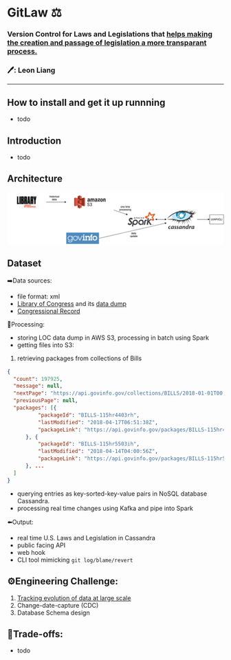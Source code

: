 # GitLaw ⚖️
### Version Control for Laws and Legislations that [helps making the creation and passage of legislation a more transparant process.](https://blog.abevoelker.com/gitlaw-github-for-laws-and-legal-documents-a-tourniquet-for-american-liberty/)
### :pen:: Leon Liang
----

## How to install and get it up runnning
 - todo
 
## Introduction
 - todo
 
## Architecture

 ![Data pipeline](https://github.com/leonliangsc/GitLaw/blob/master/images/Data%20Pipeline%20(1).png)

## Dataset

➡️Data sources: 
 - file format: xml
 - [Library of Congress](https://www.congress.gov/advanced-search/legislation) and its [data dump](https://github.com/usgpo/bulk-data)
 - [Congressional Record](https://www.congress.gov/congressional-record)

🔄Processing: 
 - storing LOC data dump in AWS S3, processing in batch using Spark
  - getting files into S3:
  1. retrieving packages from collections of Bills
  ```json
  {
	"count": 197925,
	"message": null,
	"nextPage": "https://api.govinfo.gov/collections/BILLS/2018-01-01T00:00:00Z/?offset=100&pageSize=100",
	"previousPage": null,
	"packages": [{
			"packageId": "BILLS-115hr4403rh",
			"lastModified": "2018-04-17T06:51:38Z",
			"packageLink": "https://api.govinfo.gov/packages/BILLS-115hr4403rh/summary"
		}, {
			"packageId": "BILLS-115hr5503ih",
			"lastModified": "2018-04-14T04:00:56Z",
			"packageLink": "https://api.govinfo.gov/packages/BILLS-115hr5503ih/summary"
		}, ...
	]
}
  ```
 - querying entries as key-sorted-key-value pairs in NoSQL database Cassandra. 
 - processing real time changes using Kafka and pipe into Spark
 

⬅️Output: 
 - real time U.S. Laws and Legislation in Cassandra
 - public facing API
 - web hook
 - CLI tool mimicking `git log/blame/revert` 



## :gear:Engineering Challenge: 
1. [Tracking evolution of data at large scale](https://sites.google.com/insightdatascience.com/de-la-fellow-hub-2020b/pre-session/project-prep/project-seeds#h.p_bFdKFDhnY8FI)
2. Change-date-capture (CDC)
3. Database Schema design

## :robot:Trade-offs:
 - todo

